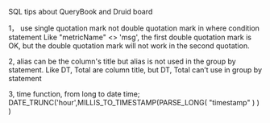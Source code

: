 SQL tips about QueryBook and Druid board


1， use single quotation mark not double quotation mark in where condition statement
Like "metricName" <> 'msg', the first double quotation mark is OK, but the double quotation mark will not work in the second quotation.

2, alias can be the column's title but alias is not used in the group by  statement.
Like DT, Total are column title, but DT, Total can’t use in group by statement

3, time function, from long to date time;
DATE_TRUNC('hour',MILLIS_TO_TIMESTAMP(PARSE_LONG( "timestamp"  ) ) )
